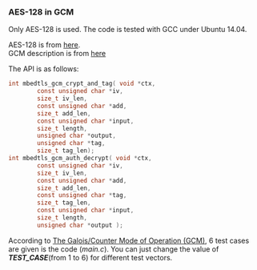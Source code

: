 ### AES-128 in GCM

Only AES-128 is used. The code is tested with GCC under Ubuntu 14.04.<br>

AES-128 is from <a href="https://github.com/openluopworld/aes_128">here</a>.<br>
GCM description is from <a href="http://csrc.nist.gov/groups/ST/toolkit/BCM/documents/proposedmodes/gcm/gcm-spec.pdf">here</a><br>


The API is as follows:<br>
```C
int mbedtls_gcm_crypt_and_tag( void *ctx,
		const unsigned char *iv,
		size_t iv_len,
		const unsigned char *add,
		size_t add_len,
		const unsigned char *input,
		size_t length,
		unsigned char *output,
		unsigned char *tag,
		size_t tag_len);
int mbedtls_gcm_auth_decrypt( void *ctx,
		const unsigned char *iv,
		size_t iv_len,
		const unsigned char *add,
		size_t add_len,
		const unsigned char *tag,
		size_t tag_len,
		const unsigned char *input,
		size_t length,
		unsigned char *output );
```

According to <a href="http://csrc.nist.gov/groups/ST/toolkit/BCM/documents/proposedmodes/gcm/gcm-spec.pdf">The Galois/Counter Mode of Operation (GCM)</a>, 6 test cases are given is the code (<i>main.c</i>). You can just change the value of <b><i>TEST_CASE</i></b>(from 1 to 6) for different test vectors.<br>
